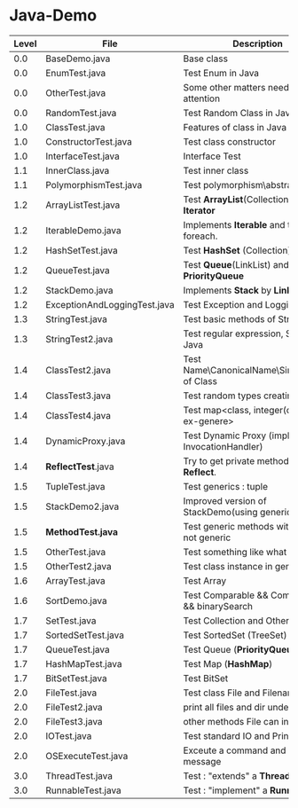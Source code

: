 # Java-Demo

| Level | File  | Description | Package |
| ---------- | ------------- | ------------- | ------------- |
| 0.0 | BaseDemo.java  | Base class   | (default) |
| 0.0 | EnumTest.java | Test Enum in Java | (default) |
| 0.0 | OtherTest.java | 	Some other matters needing attention | (default) |
| 0.0 | RandomTest.java | Test Random Class in Java | (default) |
| 1.0 | ClassTest.java | Features of class in Java | (default) |
| 1.0 | ConstructorTest.java | Test class constructor | (default) |
| 1.0 | InterfaceTest.java | Interface Test | (default) |
| 1.1 | InnerClass.java | Test inner class | (default) |
| 1.1 | PolymorphismTest.java | Test polymorphism\abstract in Java | (default) |
| 1.2 | ArrayListTest.java  | Test <b>ArrayList</b>(Collection) and <b>Iterator</b> | (default) |
| 1.2 | IterableDemo.java | Implements <b>Iterable</b> and then test foreach. | (default) |
| 1.2 | HashSetTest.java | Test <b>HashSet</b> (Collection) | (default) |
| 1.2 | QueueTest.java | Test <b>Queue</b>(LinkList) and <b>PriorityQueue</b> | (default) |
| 1.2 | StackDemo.java | Implements <b>Stack</b> by <b>LinkList</b> | (default) |
| 1.2 | ExceptionAndLoggingTest.java | Test Exception and Logging in Java | (default) |
| 1.3 | StringTest.java | Test basic methods of String |  (default) |
| 1.3 | StringTest2.java | Test regular expression, Scanner in Java | (default) |
| 1.4 | ClassTest2.java | Test Name\CanonicalName\SimpleName of Class | (default) |
| 1.4 | ClassTest3.java | Test random types creating. | (default) |
| 1.4 | ClassTest4.java | Test map<class, integer(contains ex-genere> | (default) | 
| 1.4 | DynamicProxy.java | Test Dynamic Proxy (implement InvocationHandler) | (default) | 
| 1.4 | <b>ReflectTest</b>.java | Try to get private method\field by <b>Reflect</b>. | (default) |
| 1.5 | TupleTest.java | Test generics : tuple | generics |
| 1.5 | StackDemo2.java | Improved version of StackDemo(using generics) | generics | 
| 1.5 | <b>MethodTest.java</b> | Test generic methods with class not generic | generics |
| 1.5 | OtherTest.java | Test something like what I saw in <SICP> | generics |
| 1.5 | OtherTest2.java | Test class instance in generics | generics |
| 1.6 | ArrayTest.java | Test Array | (default) |
| 1.6 | SortDemo.java | Test Comparable && Comparator && binarySearch | (default) |
| 1.7 | SetTest.java | Test Collection and Other generics | collections |
| 1.7 | SortedSetTest.java | Test SortedSet (TreeSet) | collections |
| 1.7 | QueueTest.java | Test Queue (<b>PriorityQueue</b>) | collections |
| 1.7 | HashMapTest.java | Test Map (<b>HashMap</b>) | collections |
| 1.7 | BitSetTest.java | Test BitSet | collections |
| 2.0 | FileTest.java | Test class File and FilenameFilter | io |
| 2.0 | FileTest2.java | print all files and dir under a foler | io |
| 2.0 | FileTest3.java | other methods File can invoke | io |
| 2.0 | IOTest.java | Test standard IO and PrintWriter | io |
| 2.0 | OSExecuteTest.java | Exceute a command and return message | io | 
| 3.0 | ThreadTest.java | Test : "extends" a <b>Thread</b> | multithread |
| 3.0 | RunnableTest.java | Test : "implement" a <b>Runnable</b> | multithread |
